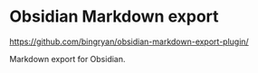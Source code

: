 # Obsidian Markdown export

https://github.com/bingryan/obsidian-markdown-export-plugin/

Markdown export for Obsidian.
